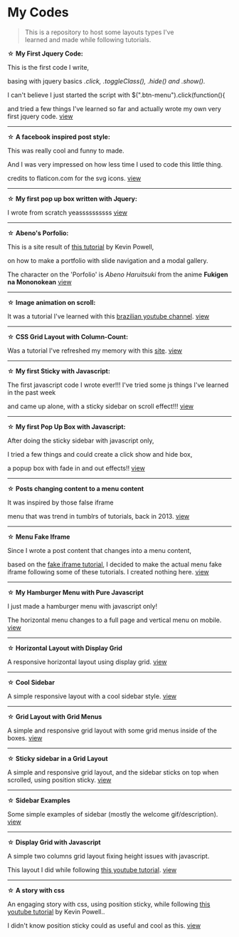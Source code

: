 
<h1>My Codes </h1>
<blockquote>This is a repository to host some layouts types I've <br/>learned and made while following tutorials.
</blockquote><p>

 ☆ <b>My First Jquery Code:</b> <p>This is the first code I write, <p>basing with jquery basics <i>.click, .toggleClass(), .hide()    and .show().</i><p> I can't believe I just started the script with $(".btn-menu").click(function(){ <p>and tried a few          things I've learned so far and actually wrote my own very first jquery code. <a href="https://bishonenlover.github.io/todorokiscute/jqcode.html" target="_blank">view</a>
 <hr/>
   
 ☆ <b>A facebook inspired post style:</b> <p>This was really cool and funny to made. <p>
  And I was very impressed on how less time I used to code this little thing.
  <p>
  credits to flaticon.com for the svg icons. <a href="https://bishonenlover.github.io/todorokiscute/fb-post.html" target="_blank">view</a>
   <hr/>

 ☆ <b>My first pop up box written with Jquery:</b> <p>I wrote from scratch yeassssssssss <a href="https://bishonenlover.github.io/todorokiscute/pop-up-box.html" target="_blank">view</a>
 <hr/>

 ☆ <b>Abeno's Porfolio:</b> <p>This is a site result of <a href="https://www.youtube.com/watch?v=dRuMoGNcJfw&list=PL4-IK0AVhVjNRKd4KBrXHpNtmMvR0qYz4" target="_blank">this tutorial</a> by Kevin Powell,<p>on how to make a portfolio with slide navigation and a modal gallery.<p>
  The character on the 'Porfolio' is <i>Abeno Haruitsuki</i> from the anime <b>Fukigen na Mononokean</b> <a href="https://bishonenlover.github.io/todorokiscute/abenos-portfolio.html" target="_blank">view</a>
 <hr/>
   
 ☆ <b>Image animation on scroll:</b><p> It was a tutorial I've learned with this <a href="https://www.youtube.com/user/origamidlabs" target="_blank">brazilian youtube channel</a>. <a href="https://bishonenlover.github.io/todorokiscute/animation-scroll.html" target="_blank">view</a>
 <hr/>

 ☆ <b>CSS Grid Layout with Column-Count:</b> <p>Was a tutorial I've refreshed my memory with this <a href="https://w3bits.com/css-masonry/" target="_blank">site</a>. <a href="https://bishonenlover.github.io/todorokiscute/grid-layout.html" target="_blank">view</a>
 <hr/>
 
 ☆ <b>My first Sticky with Javascript:</b> <p>The first javascript code I wrote ever!!! I've tried some js things I've learned in the past week<p> and came up alone, with a sticky sidebar on scroll effect!!! <a href="https://bishonenlover.github.io/todorokiscute/first-js-sticky.html" target="_blank">view</a>
 <hr/>
 
 ☆ <b>My first Pop Up Box with Javascript:</b> <p> After doing the sticky sidebar with javascript only,  <p>I tried a few things and could create a click show and hide box,  <p>a popup box with fade in and out effects!! <a href="https://bishonenlover.github.io/todorokiscute/first-js-popup.html"  target="_blank">view</a>
 
  <hr/>
 
 ☆ <b>Posts changing content to a menu content</b> <p> It was inspired by those false iframe <p>menu that was trend in tumblrs of tutorials, back in 2013. <a href="https://bishonenlover.github.io/todorokiscute/change-content.html"  target="_blank">view</a>
  <hr/>
 
 ☆ <b>Menu Fake Iframe</b> <p> Since I wrote a post content that changes into a menu content,<p> based on the <a href="https://www.google.com/search?q=menu+falso+iframe&oq=menu+falso+iframe&aqs=chrome..69i57j69i60.3155j1j7&sourceid=chrome&ie=UTF-8" target="_blank">fake iframe tutorial</a>, I decided to make the actual menu fake iframe following some of these tutorials. I created nothing here. <a href="https://bishonenlover.github.io/todorokiscute/fakeiframe.html" target="_blank">view</a>
 
  <hr/>
 
 ☆ <b>My Hamburger Menu with Pure Javascript</b> <p> I just made a hamburger menu with javascript only! <p>The horizontal menu changes to a full page and vertical menu on mobile.  <a href="https://bishonenlover.github.io/todorokiscute/js-hamburger.html" target="_blank">view</a>
 
  <hr/>
 
 ☆ <b>Horizontal Layout with Display Grid</b> <p> A responsive horizontal layout using display grid. <a href="https://bishonenlover.github.io/todorokiscute/horizontal-grid.html" target="_blank">view</a>
 <hr/>
 
 ☆ <b>Cool Sidebar</b> <p> A simple responsive layout with a cool sidebar style. <a href="https://bishonenlover.github.io/todorokiscute/cool-sidebar.html" target="_blank">view</a>
  <hr/>
 
 ☆ <b>Grid Layout with Grid Menus</b> <p> A simple and responsive grid layout with some grid menus inside of the boxes. <a href="https://bishonenlover.github.io/todorokiscute/grid-layout-menus.html" target="_blank">view</a>
 <hr/>
 
 ☆ <b>Sticky sidebar in a Grid Layout</b> <p> A simple and responsive grid layout, and the sidebar sticks on top when scrolled, using position sticky. <a href="https://bishonenlover.github.io/todorokiscute/sticky-grid-layout.html" target="_blank">view</a>
 
  <hr/>
 
 ☆ <b>Sidebar Examples</b> <p> Some simple examples of sidebar (mostly the welcome gif/description). <a href="https://bishonenlover.github.io/todorokiscute/sidebar-examples.html" target="_blank">view</a>
 
 
 
  <hr/>
 
 ☆ <b>Display Grid with Javascript</b> <p> A simple two columns grid layout fixing height issues with javascript. <p>
 This layout I did while following <a href="https://www.youtube.com/watch?v=DEXKAUrl2q0&list=WL&index=2&t=2109s" target="_blank">this youtube tutorial</a>. <a href="https://bishonenlover.github.io/todorokiscute/js-grid.html" target="_blank">view</a>
 
  <hr/>
 
 ☆ <b>A story with css</b> <p> An engaging story with css, using position sticky, while following <a href="https://www.youtube.com/watch?v=ErSwQhrfbuc" target="_blank">this youtube tutorial</a> by Kevin Powell.</a>. <p>
I didn't know position sticky could as useful and cool as this. <a href="https://bishonenlover.github.io/todorokiscute/sticky-story.html" target="_blank">view</a>

